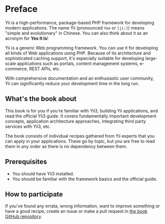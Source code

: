 # Preface

Yii is a high-performance, package-based PHP framework for developing modern applications.
The name Yii (pronounced `Yee` or `[ji:]`) means "simple and evolutionary" in Chinese.
You can also think about it as an acronym for **Yes It Is**!

Yii is a generic Web programming framework.
You can use it for developing all kinds of Web applications using PHP.
Because of its architecture and sophisticated caching support,
it's especially suitable for developing large-scale applications such as portals, content management systems,
e-commerce, REST APIs, etc.

With comprehensive documentation and an enthusiastic user community, Yii can significantly reduce your development time in the long run.

## What's the book about

This book is for you if you're familiar with Yii3, building Yii applications, and read the official Yii3 guide.
It covers fundamentally important development concepts, application architecture approaches, integrating third party
services with Yii3, etc.

The book consists of individual recipes gathered from Yii experts that you can apply in your applications.
These go by topic, but you are free to read them in any order as there is no dependency between them.

## Prerequisites

- You should have Yii3 installed.
- You should be familiar with the framework basics and the official guide.

## How to participate

If you've found any errata, wrong information, want to improve something or have a good recipe,
create an issue or make a pull request in [the book GitHub repository](https://github.com/yiisoft/docs).
